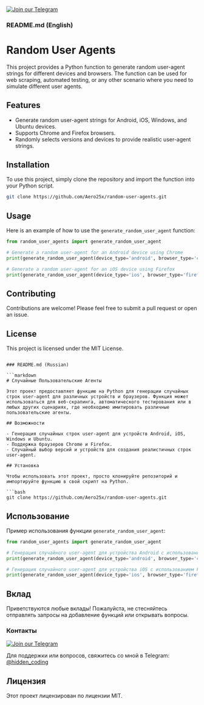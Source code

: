 [![Join our Telegram](https://img.shields.io/badge/Telegram-2CA5E0?style=for-the-badge&logo=telegram&logoColor=white)](https://t.me/hidden_coding)

### README.md (English)

# Random User Agents

This project provides a Python function to generate random user-agent strings for different devices and browsers. The function can be used for web scraping, automated testing, or any other scenario where you need to simulate different user agents.

## Features

- Generate random user-agent strings for Android, iOS, Windows, and Ubuntu devices.
- Supports Chrome and Firefox browsers.
- Randomly selects versions and devices to provide realistic user-agent strings.

## Installation

To use this project, simply clone the repository and import the function into your Python script.

```bash
git clone https://github.com/Aero25x/random-user-agents.git
```

## Usage

Here is an example of how to use the `generate_random_user_agent` function:

```python
from random_user_agents import generate_random_user_agent

# Generate a random user-agent for an Android device using Chrome
print(generate_random_user_agent(device_type='android', browser_type='chrome'))

# Generate a random user-agent for an iOS device using Firefox
print(generate_random_user_agent(device_type='ios', browser_type='firefox'))
```

## Contributing

Contributions are welcome! Please feel free to submit a pull request or open an issue.

## License

This project is licensed under the MIT License.
```

### README.md (Russian)

```markdown
# Случайные Пользовательские Агенты

Этот проект предоставляет функцию на Python для генерации случайных строк user-agent для различных устройств и браузеров. Функция может использоваться для веб-скрапинга, автоматического тестирования или в любых других сценариях, где необходимо имитировать различные пользовательские агенты.

## Возможности

- Генерация случайных строк user-agent для устройств Android, iOS, Windows и Ubuntu.
- Поддержка браузеров Chrome и Firefox.
- Случайный выбор версий и устройств для создания реалистичных строк user-agent.

## Установка

Чтобы использовать этот проект, просто клонируйте репозиторий и импортируйте функцию в свой скрипт на Python.

```bash
git clone https://github.com/Aero25x/random-user-agents.git
```

## Использование

Пример использования функции `generate_random_user_agent`:

```python
from random_user_agents import generate_random_user_agent

# Генерация случайного user-agent для устройства Android с использованием Chrome
print(generate_random_user_agent(device_type='android', browser_type='chrome'))

# Генерация случайного user-agent для устройства iOS с использованием Firefox
print(generate_random_user_agent(device_type='ios', browser_type='firefox'))
```

## Вклад

Приветствуются любые вклады! Пожалуйста, не стесняйтесь отправлять запросы на добавление функций или открывать вопросы.

### Контакты

[![Join our Telegram](https://img.shields.io/badge/Telegram-2CA5E0?style=for-the-badge&logo=telegram&logoColor=white)](https://t.me/hidden_coding)

Для поддержки или вопросов, свяжитесь со мной в Telegram: [@hidden_coding](https://t.me/hidden_coding)


## Лицензия

Этот проект лицензирован по лицензии MIT.
